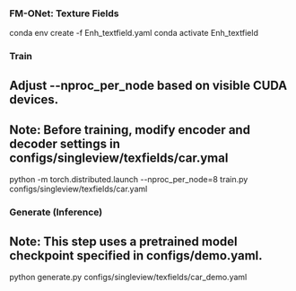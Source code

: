 ### FM-ONet: Texture Fields

conda env create -f Enh_textfield.yaml
conda activate Enh_textfield

### Train
## Adjust --nproc_per_node based on visible CUDA devices.
## Note: Before training, modify encoder and decoder settings in configs/singleview/texfields/car.ymal
python -m torch.distributed.launch --nproc_per_node=8 train.py configs/singleview/texfields/car.yaml


### Generate (Inference)
## Note: This step uses a pretrained model checkpoint specified in configs/demo.yaml.
python generate.py configs/singleview/texfields/car_demo.yaml